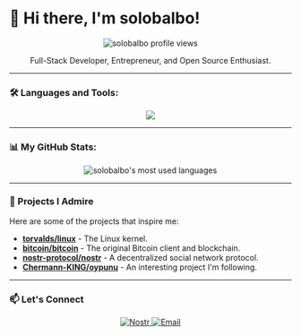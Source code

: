 # 👋 Hi there, I'm solobalbo!

<p align="center">
  <img src="https://komarev.com/ghpvc/?username=solobalbo&label=Profile%20views&color=blueviolet" alt="solobalbo profile views"/>
</p>

<div align="center">
  Full-Stack Developer, Entrepreneur, and Open Source Enthusiast.
</div>

---

### 🛠️ Languages and Tools:
<p align="center">
  <a href="https://skillicons.dev">
    <img src="https://skillicons.dev/icons?i=html,css,js,react,nextjs,django,nodejs,mongodb,postgresql" />
  </a>
</p>

---


### 📊 My GitHub Stats:
<p align="center">
  <img align="center" src="https://github-readme-stats.vercel.app/api/top-langs/?username=solobalbo&layout=compact&theme=vision-friendly-dark" alt="solobalbo's most used languages" />
  <!--
  <img align="center" src="https://github-readme-stats.vercel.app/api?username=solobalbo&show_icons=true&include_all_commits=true&count_private=true&theme=vision-friendly-dark&cache_seconds=3600" alt="solobalbo's GitHub stats" />
  -->
</p>



---

### 🌟 Projects I Admire
Here are some of the projects that inspire me:
- **[torvalds/linux](https://github.com/torvalds/linux)** - The Linux kernel.
- **[bitcoin/bitcoin](https://github.com/bitcoin/bitcoin)** - The original Bitcoin client and blockchain.
- **[nostr-protocol/nostr](https://github.com/nostr-protocol/nostr)** - A decentralized social network protocol.
- **[Chermann-KING/oypunu](https://github.com/Chermann-KING/oypunu)** - An interesting project I'm following.

---

### 📫 Let's Connect
<p align="center">
  <a href="https://primal.net/p/nprofile1qqsrrk3zznv58dkm9xzghln78nuwcquqq9zpfurvmkcwatxf4ujs3cssgehcf" target="_blank">
    <img src="https://img.shields.io/badge/Nostr-8E44AD?style=for-the-badge&logo=nostr&logoColor=white" alt="Nostr"/>
  </a>
  <a href="mailto:dadajamesk@protonmail.com" target="_blank">
    <img src="https://img.shields.io/badge/Email-dadakoko@tutanota.com-blue?style=for-the-badge&logo=tutanota&logoColor=white" alt="Email"/>
  </a>
</p>
